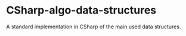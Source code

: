 # CSharp-algo-data-structures
A standard implementation in CSharp of the main used data structures.
